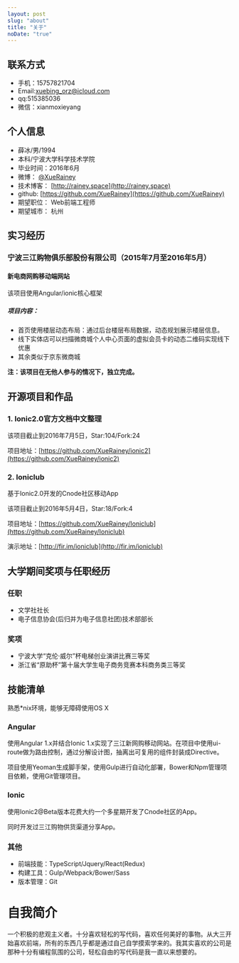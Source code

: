 ```yaml
---
layout: post
slug: "about"
title: "关于"
noDate: "true"
---
```


<!-- more -->

## 联系方式

- 手机：15757821704
- Email:xuebing_orz@icloud.com
- qq:515385036
- 微信：xianmoxieyang

## 个人信息

- 薛冰/男/1994
- 本科/宁波大学科学技术学院
- 毕业时间：2016年6月
- 微博： [@XueRainey](http://weibo.com/XueRainey)
- 技术博客： [http://rainey.space](http://rainey.space)
- github: [https://github.com/XueRainey](https://github.com/XueRainey)
- 期望职位： Web前端工程师
- 期望城市： 杭州

## 实习经历

### 宁波三江购物俱乐部股份有限公司（2015年7月至2016年5月）

#### 新电商网购移动端网站

该项目使用Angular/ionic核心框架

##### 项目内容：
- 首页使用楼层动态布局：通过后台楼层布局数据，动态规划展示楼层信息。
- 线下实体店可以扫描微商城个人中心页面的虚拟会员卡的动态二维码实现线下优惠
- 其余类似于京东微商城


**注：该项目在无他人参与的情况下，独立完成。**

## 开源项目和作品

### 1. Ionic2.0官方文档中文整理

该项目截止到2016年7月5日，Star:104/Fork:24

项目地址：[https://github.com/XueRainey/ionic2](https://github.com/XueRainey/ionic2)

### 2. Ioniclub

基于Ionic2.0开发的Cnode社区移动App

该项目截止到2016年5月4日，Star:18/Fork:4

项目地址：[https://github.com/XueRainey/Ioniclub](https://github.com/XueRainey/Ioniclub)

演示地址：[http://fir.im/ioniclub](http://fir.im/ioniclub)


<!--## 技术文章-->
<!--# 演讲和讲义-->

## 大学期间奖项与任职经历
### 任职

- 文学社社长
- 电子信息协会(后归并为电子信息社团)技术部部长

### 奖项
- 宁波大学“克伦·威尔”杯电梯创业演讲比赛三等奖
- 浙江省“原助杯”第十届大学生电子商务竞赛本科商务类三等奖

## 技能清单

熟悉*nix环境，能够无障碍使用OS X

### Angular

使用Angular 1.x并结合Ionic 1.x实现了三江新网购移动网站。在项目中使用ui-route做为路由控制，通过分解设计图，抽离出可复用的组件封装成Directive。

项目使用Yeoman生成脚手架，使用Gulp进行自动化部署，Bower和Npm管理项目依赖，使用Git管理项目。

### Ionic

使用Ionic2@Beta版本花费大约一个多星期开发了Cnode社区的App。

同时开发过三江购物供货渠道分享App。

### 其他
- 前端技能：TypeScript/Jquery/React(Redux)
- 构建工具：Gulp/Webpack/Bower/Sass
- 版本管理：Git


# 自我简介

一个积极的悲观主义者。十分喜欢轻松的写代码，喜欢任何美好的事物。从大三开始喜欢前端，所有的东西几乎都是通过自己自学摸索学来的。我其实喜欢的公司是那种十分有编程氛围的公司，轻松自由的写代码是我一直以来想要的。
